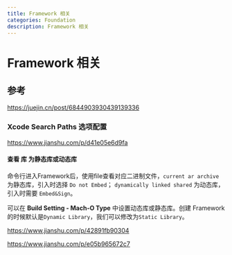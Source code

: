 ```yaml
---
title: Framework 相关
categories: Foundation
description: Framework 相关
---
```


# Framework 相关

## 参考



https://juejin.cn/post/6844903930439139336



### Xcode Search Paths 选项配置

https://www.jianshu.com/p/d41e05e6d9fa

#### 查看 库 为静态库或动态库

命令行进入Framework后，使用file查看对应二进制文件，`current ar archive` 为静态库，引入时选择 `Do not Embed`；  `dynamically linked shared` 为动态库，引入时需要 `Embed&Sign`。

可以在 **Build Setting - Mach-O Type** 中设置动态库或静态库。创建 Framework 的时候默认是`Dynamic Library`，我们可以修改为`Static Library`。

https://www.jianshu.com/p/42891fb90304

https://www.jianshu.com/p/e05b965672c7